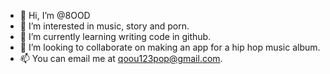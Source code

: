 - 👋 Hi, I’m @8OOD
- 👀 I’m interested in music, story and porn.
- 🌱 I’m currently learning writing code in github.
- 💞️ I’m looking to collaborate on making an app for a hip hop music album.
- 📫 You can email me at qoou123pop@gmail.com.
